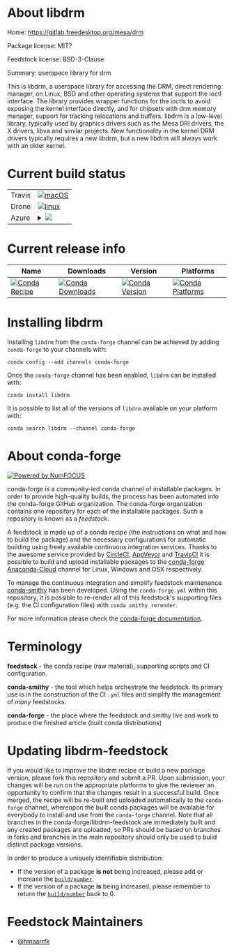 About libdrm
============

Home: https://gitlab.freedesktop.org/mesa/drm

Package license: MIT?

Feedstock license: BSD-3-Clause

Summary: userspace library for drm

This  is libdrm,  a userspace  library for  accessing the  DRM, direct
rendering  manager, on  Linux,  BSD and  other  operating systems that
support the  ioctl interface.  The library  provides wrapper functions
for the  ioctls to avoid  exposing the kernel interface  directly, and
for chipsets with drm memory manager, support for tracking relocations
and  buffers.   libdrm  is  a  low-level library,  typically  used  by
graphics drivers  such as the Mesa  DRI drivers, the  X drivers, libva
and  similar projects.  New  functionality in  the kernel  DRM drivers
typically requires  a new  libdrm, but a  new libdrm will  always work
with an older kernel.


Current build status
====================


<table><tr>
    <td>Travis</td>
    <td>
      <a href="https://travis-ci.com/conda-forge/libdrm-feedstock">
        <img alt="macOS" src="https://img.shields.io/travis/com/conda-forge/libdrm-feedstock/master.svg?label=macOS">
      </a>
    </td>
  </tr><tr>
    <td>Drone</td>
    <td>
      <a href="https://cloud.drone.io/conda-forge/libdrm-feedstock">
        <img alt="linux" src="https://img.shields.io/drone/build/conda-forge/libdrm-feedstock/master.svg?label=Linux">
      </a>
    </td>
  </tr>
    
  <tr>
    <td>Azure</td>
    <td>
      <details>
        <summary>
          <a href="https://dev.azure.com/conda-forge/feedstock-builds/_build/latest?definitionId=4498&branchName=master">
            <img src="https://dev.azure.com/conda-forge/feedstock-builds/_apis/build/status/libdrm-feedstock?branchName=master">
          </a>
        </summary>
        <table>
          <thead><tr><th>Variant</th><th>Status</th></tr></thead>
          <tbody><tr>
              <td>linux_64</td>
              <td>
                <a href="https://dev.azure.com/conda-forge/feedstock-builds/_build/latest?definitionId=4498&branchName=master">
                  <img src="https://dev.azure.com/conda-forge/feedstock-builds/_apis/build/status/libdrm-feedstock?branchName=master&jobName=linux&configuration=linux_64_" alt="variant">
                </a>
              </td>
            </tr><tr>
              <td>linux_aarch64</td>
              <td>
                <a href="https://dev.azure.com/conda-forge/feedstock-builds/_build/latest?definitionId=4498&branchName=master">
                  <img src="https://dev.azure.com/conda-forge/feedstock-builds/_apis/build/status/libdrm-feedstock?branchName=master&jobName=linux&configuration=linux_aarch64_" alt="variant">
                </a>
              </td>
            </tr><tr>
              <td>linux_ppc64le</td>
              <td>
                <a href="https://dev.azure.com/conda-forge/feedstock-builds/_build/latest?definitionId=4498&branchName=master">
                  <img src="https://dev.azure.com/conda-forge/feedstock-builds/_apis/build/status/libdrm-feedstock?branchName=master&jobName=linux&configuration=linux_ppc64le_" alt="variant">
                </a>
              </td>
            </tr>
          </tbody>
        </table>
      </details>
    </td>
  </tr>
</table>

Current release info
====================

| Name | Downloads | Version | Platforms |
| --- | --- | --- | --- |
| [![Conda Recipe](https://img.shields.io/badge/recipe-libdrm-green.svg)](https://anaconda.org/conda-forge/libdrm) | [![Conda Downloads](https://img.shields.io/conda/dn/conda-forge/libdrm.svg)](https://anaconda.org/conda-forge/libdrm) | [![Conda Version](https://img.shields.io/conda/vn/conda-forge/libdrm.svg)](https://anaconda.org/conda-forge/libdrm) | [![Conda Platforms](https://img.shields.io/conda/pn/conda-forge/libdrm.svg)](https://anaconda.org/conda-forge/libdrm) |

Installing libdrm
=================

Installing `libdrm` from the `conda-forge` channel can be achieved by adding `conda-forge` to your channels with:

```
conda config --add channels conda-forge
```

Once the `conda-forge` channel has been enabled, `libdrm` can be installed with:

```
conda install libdrm
```

It is possible to list all of the versions of `libdrm` available on your platform with:

```
conda search libdrm --channel conda-forge
```


About conda-forge
=================

[![Powered by NumFOCUS](https://img.shields.io/badge/powered%20by-NumFOCUS-orange.svg?style=flat&colorA=E1523D&colorB=007D8A)](http://numfocus.org)

conda-forge is a community-led conda channel of installable packages.
In order to provide high-quality builds, the process has been automated into the
conda-forge GitHub organization. The conda-forge organization contains one repository
for each of the installable packages. Such a repository is known as a *feedstock*.

A feedstock is made up of a conda recipe (the instructions on what and how to build
the package) and the necessary configurations for automatic building using freely
available continuous integration services. Thanks to the awesome service provided by
[CircleCI](https://circleci.com/), [AppVeyor](https://www.appveyor.com/)
and [TravisCI](https://travis-ci.com/) it is possible to build and upload installable
packages to the [conda-forge](https://anaconda.org/conda-forge)
[Anaconda-Cloud](https://anaconda.org/) channel for Linux, Windows and OSX respectively.

To manage the continuous integration and simplify feedstock maintenance
[conda-smithy](https://github.com/conda-forge/conda-smithy) has been developed.
Using the ``conda-forge.yml`` within this repository, it is possible to re-render all of
this feedstock's supporting files (e.g. the CI configuration files) with ``conda smithy rerender``.

For more information please check the [conda-forge documentation](https://conda-forge.org/docs/).

Terminology
===========

**feedstock** - the conda recipe (raw material), supporting scripts and CI configuration.

**conda-smithy** - the tool which helps orchestrate the feedstock.
                   Its primary use is in the construction of the CI ``.yml`` files
                   and simplify the management of *many* feedstocks.

**conda-forge** - the place where the feedstock and smithy live and work to
                  produce the finished article (built conda distributions)


Updating libdrm-feedstock
=========================

If you would like to improve the libdrm recipe or build a new
package version, please fork this repository and submit a PR. Upon submission,
your changes will be run on the appropriate platforms to give the reviewer an
opportunity to confirm that the changes result in a successful build. Once
merged, the recipe will be re-built and uploaded automatically to the
`conda-forge` channel, whereupon the built conda packages will be available for
everybody to install and use from the `conda-forge` channel.
Note that all branches in the conda-forge/libdrm-feedstock are
immediately built and any created packages are uploaded, so PRs should be based
on branches in forks and branches in the main repository should only be used to
build distinct package versions.

In order to produce a uniquely identifiable distribution:
 * If the version of a package **is not** being increased, please add or increase
   the [``build/number``](https://conda.io/docs/user-guide/tasks/build-packages/define-metadata.html#build-number-and-string).
 * If the version of a package **is** being increased, please remember to return
   the [``build/number``](https://conda.io/docs/user-guide/tasks/build-packages/define-metadata.html#build-number-and-string)
   back to 0.

Feedstock Maintainers
=====================

* [@hmaarrfk](https://github.com/hmaarrfk/)

